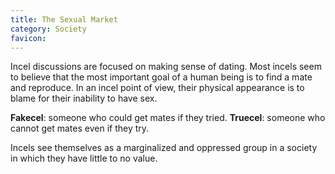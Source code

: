 ```yaml
---
title: The Sexual Market
category: Society
favicon: 
---
```


Incel discussions are focused on making sense of dating. Most incels seem to believe that the most important goal of a human being is to find a mate and reproduce. In an incel point of view, their physical appearance is to blame for their inability to have sex.

**Fakecel**: someone who could get mates if they tried.
**Truecel**: someone who cannot get mates even if they try.

Incels see themselves as a marginalized and oppressed group in a society in which they have little to no value.
